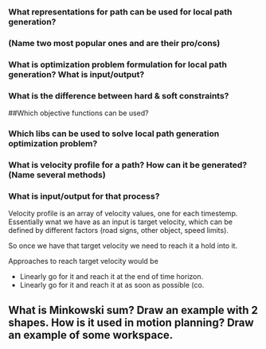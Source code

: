 ### What representations for path can be used for local path generation? 
### (Name two most popular ones and are their pro/cons)

### What is optimization problem formulation for local path generation? What is input/output?
### What is the difference between hard & soft constraints?
##Which objective functions can be used?

### Which libs can be used to solve local path generation optimization problem?

### What is velocity profile for a path? How can it be generated? (Name several methods) 
### What is input/output for that process?

Velocity profile is an array of velocity values, one for each timestemp.
Essentially wnat we have as an input is target velocity, which can be defined by different factors (road signs, other object, speed limits).

So once we have that target velocity we need to reach it a hold into it.

Approaches to reach target velocity would be 
- Linearly go for it and reach it at the end of time horizon.
- Linearly go for it and reach it at as soon as possible (co.

## What is Minkowski sum? Draw an example with 2 shapes. How is it used in motion planning? Draw an example of some workspace.




